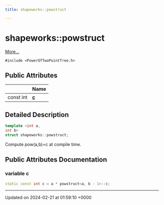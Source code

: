```yaml
---
title: shapeworks::powstruct

---
```


# shapeworks::powstruct



 [More...](#detailed-description)


`#include <PowerOfTwoPointTree.h>`

## Public Attributes

|                | Name           |
| -------------- | -------------- |
| const int | **[c](../Classes/structshapeworks_1_1powstruct.md#variable-c)**  |

## Detailed Description

```cpp
template <int a,
int b>
struct shapeworks::powstruct;
```


Compute pow(a,b)=c at compile time. 

## Public Attributes Documentation

### variable c

```cpp
static const int c = a * powstruct<a, b - 1>::c;
```


-------------------------------

Updated on 2024-02-21 at 01:59:10 +0000